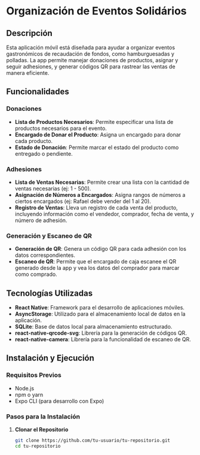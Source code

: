 # **Organización de Eventos Solidários**

## Descripción

Esta aplicación móvil está diseñada para ayudar a organizar eventos gastronómicos de recaudación de fondos, como hamburguesadas y polladas. La app permite manejar donaciones de productos, asignar y seguir adhesiones, y generar códigos QR para rastrear las ventas de manera eficiente.

## Funcionalidades

### Donaciones
- **Lista de Productos Necesarios**: Permite especificar una lista de productos necesarios para el evento.
- **Encargado de Donar el Producto**: Asigna un encargado para donar cada producto.
- **Estado de Donación**: Permite marcar el estado del producto como entregado o pendiente.

### Adhesiones
- **Lista de Ventas Necesarias**: Permite crear una lista con la cantidad de ventas necesarias (ej: 1 - 500).
- **Asignación de Números a Encargados**: Asigna rangos de números a ciertos encargados (ej: Rafael debe vender del 1 al 20).
- **Registro de Ventas**: Lleva un registro de cada venta del producto, incluyendo información como el vendedor, comprador, fecha de venta, y número de adhesión.

### Generación y Escaneo de QR
- **Generación de QR**: Genera un código QR para cada adhesión con los datos correspondientes.
- **Escaneo de QR**: Permite que el encargado de caja escanee el QR generado desde la app y vea los datos del comprador para marcar como comprado.

## Tecnologías Utilizadas
- **React Native**: Framework para el desarrollo de aplicaciones móviles.
- **AsyncStorage**: Utilizado para el almacenamiento local de datos en la aplicación.
- **SQLite**: Base de datos local para almacenamiento estructurado.
- **react-native-qrcode-svg**: Librería para la generación de códigos QR.
- **react-native-camera**: Librería para la funcionalidad de escaneo de QR.

## Instalación y Ejecución

### Requisitos Previos
- Node.js
- npm o yarn
- Expo CLI (para desarrollo con Expo)

### Pasos para la Instalación
1. **Clonar el Repositorio**
   ```bash
   git clone https://github.com/tu-usuario/tu-repositorio.git
   cd tu-repositorio